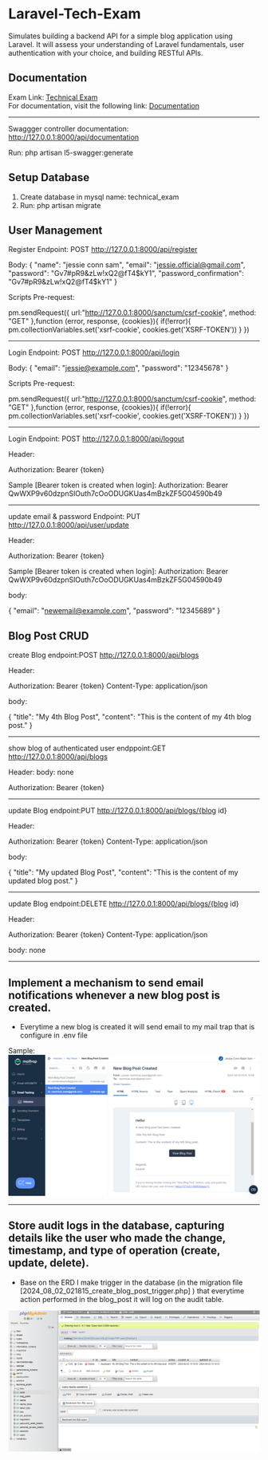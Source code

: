 # Laravel-Tech-Exam
Simulates building a backend API for a simple blog application using Laravel. It will assess your understanding of Laravel fundamentals, user authentication with your choice, and building RESTful APIs.
## Documentation

Exam Link: [Technical Exam](https://docs.google.com/document/d/1IT-XqPKL_KZgJN2xiOAJnKn_43I8h3Rj/edit?usp=drive_link&ouid=106242351847779701342&rtpof=true&sd=true)
<br>
For documentation, visit the following link:
[Documentation](https://drive.google.com/file/d/1NzTjlEDGGGqcVHTtYK-sE4n1dNDeRXhv/view?usp=sharing)
***
Swaggger controller documentation:
http://127.0.0.1:8000/api/documentation

Run: php artisan l5-swagger:generate

## Setup Database
1. Create database in mysql name: technical_exam
2. Run: php artisan migrate
## User Management

Register Endpoint: POST
http://127.0.0.1:8000/api/register

Body:
{
    "name": "jessie conn sam",
    "email": "jessie.official@gmail.com",
    "password": "Gv7#pR9&zLw!xQ2@fT4$kY1",
    "password_confirmation": "Gv7#pR9&zLw!xQ2@fT4$kY1"
}

Scripts Pre-request:

pm.sendRequest({
    url:"http://127.0.0.1:8000/sanctum/csrf-cookie",
    method: "GET"
},function (error, response, {cookies}){
    if(!error){
        pm.collectionVariables.set('xsrf-cookie', cookies.get('XSRF-TOKEN'))
    }
})
***
Login Endpoint: POST
http://127.0.0.1:8000/api/login

Body:
{
    "email": "jessie@example.com",
    "password": "12345678"
}

Scripts Pre-request:

pm.sendRequest({
    url:"http://127.0.0.1:8000/sanctum/csrf-cookie",
    method: "GET"
},function (error, response, {cookies}){
    if(!error){
        pm.collectionVariables.set('xsrf-cookie', cookies.get('XSRF-TOKEN'))
    }
})

***
Login Endpoint: POST
http://127.0.0.1:8000/api/logout

Header:

Authorization: Bearer {token}

Sample [Bearer token is created when login]:
Authorization: Bearer QwWXP9v60dzpnSlOuth7cOoODUGKUas4mBzkZF5G04590b49

***
update email & password Endpoint: PUT
http://127.0.0.1:8000/api/user/update

Header:

Authorization: Bearer {token}

Sample [Bearer token is created when login]:
Authorization: Bearer QwWXP9v60dzpnSlOuth7cOoODUGKUas4mBzkZF5G04590b49

body:

{
    "email": "newemail@example.com",
    "password": "12345689"
}

## Blog Post CRUD

create Blog endpoint:POST
http://127.0.0.1:8000/api/blogs

Header:

Authorization: Bearer {token}
Content-Type: application/json

body: 

{
    "title": "My 4th Blog Post",
    "content": "This is the content of my 4th blog post."
}

***
show blog of authenticated user endppoint:GET
http://127.0.0.1:8000/api/blogs

Header:
body: none

Authorization: Bearer {token}

***

update Blog endpoint:PUT
http://127.0.0.1:8000/api/blogs/{blog id}

Header:

Authorization: Bearer {token}
Content-Type: application/json

body: 

{
    "title": "My updated Blog Post",
    "content": "This is the content of my updated blog post."
}

***

update Blog endpoint:DELETE
http://127.0.0.1:8000/api/blogs/{blog id}

Header:

Authorization: Bearer {token}
Content-Type: application/json

body: 
none

***
## Implement a mechanism to send email notifications whenever a new blog post is created.
- Everytime a new blog is created it will send email to my mail trap that is configure in .env file <br>

Sample:
![Alt text](public/email.png)

***

## Store audit logs in the database, capturing details like the user who made the change, timestamp, and type of operation (create, update, delete).

- Base on the ERD I make trigger in the database (in the migration file [2024_08_02_021815_create_blog_post_trigger.php] ) that everytime action performed in the blog_post it will log on the audit table.

![Alt text](public/trigger.png)